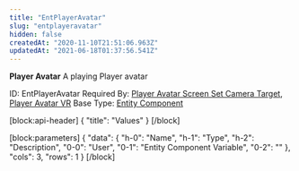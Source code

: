 ```yaml
---
title: "EntPlayerAvatar"
slug: "entplayeravatar"
hidden: false
createdAt: "2020-11-10T21:51:06.963Z"
updatedAt: "2021-06-18T01:37:56.541Z"
---
```

**Player Avatar**
A playing Player avatar

ID: EntPlayerAvatar
Required By: [Player Avatar Screen Set Camera Target](doc:entplayeravatarscreensetcameratarget), [Player Avatar VR](doc:entplayeravatarvr)
Base Type: [Entity Component](doc:componententity)

[block:api-header]
{
  "title": "Values"
}
[/block]

[block:parameters]
{
  "data": {
    "h-0": "Name",
    "h-1": "Type",
    "h-2": "Description",
    "0-0": "User",
    "0-1": "Entity Component Variable<User>",
    "0-2": ""
  },
  "cols": 3,
  "rows": 1
}
[/block]